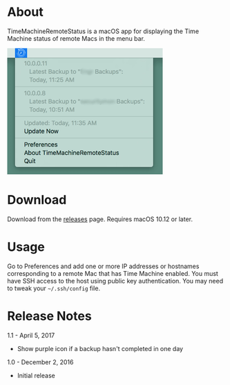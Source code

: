 # About

TimeMachineRemoteStatus is a macOS app for displaying the Time Machine status of remote Macs in the menu bar.

![Screenshot](./screenshot.png)

# Download

Download from the [releases](https://github.com/ProsoftEngineering/TimeMachineRemoteStatus/releases) page. Requires macOS 10.12 or later.

# Usage

Go to Preferences and add one or more IP addresses or hostnames corresponding to a remote Mac that has Time Machine enabled. You must have SSH access to the host using public key authentication. You may need to tweak your `~/.ssh/config` file.

# Release Notes

1.1 - April 5, 2017

- Show purple icon if a backup hasn't completed in one day

1.0 - December 2, 2016

- Initial release
